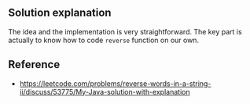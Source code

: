 ## Solution explanation

The idea and the implementation is very straightforward. The key part is actually to know
how to code `reverse` function on our own.

## Reference

- https://leetcode.com/problems/reverse-words-in-a-string-ii/discuss/53775/My-Java-solution-with-explanation